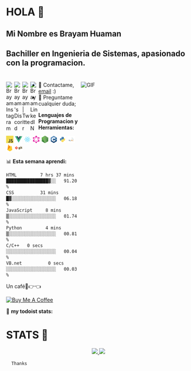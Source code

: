 # HOLA :notebook:
## Mi Nombre es Brayam Huaman
## Bachiller en Ingenieria de Sistemas, apasionado con la programacion.
#
<a href="https://www.instagram.com/brayamhuaman/">
  <img align="left" alt="Brayam Instagram" width="22px" src="https://raw.githubusercontent.com/hussainweb/hussainweb/main/icons/instagram.png" />
</a>
<a href="https://discord.gg/XTW52Kt">
  <img align="left" alt="Brayam's Discord" width="22px" src="https://raw.githubusercontent.com/peterthehan/peterthehan/master/assets/discord.svg" />
</a>
<a href="https://twitter.com/brayamhuaman">
  <img align="left" alt="Brayam | Twitter" width="22px" src="https://raw.githubusercontent.com/peterthehan/peterthehan/master/assets/twitter.svg" />
</a>
<a href="https://www.linkedin.com/in/brayamhuaman">
  <img align="left" alt="Brayam LinkedIN" width="22px" src="https://raw.githubusercontent.com/peterthehan/peterthehan/master/assets/linkedin.svg" />
</a>


 
 
  <img align="right" alt="GIF" src="https://qph.cf2.quoracdn.net/main-qimg-3bd139022dfbf3b91ec200318cc13148" width="300" height="420" />
  
- 💼 Contactame, [email](hpbrayam@gmail.com) :)
- 💬 Preguntame cualquier duda;

**Lenguajes de Programacion y Herramientas:**  

<code><img height="20" src="https://raw.githubusercontent.com/github/explore/80688e429a7d4ef2fca1e82350fe8e3517d3494d/topics/javascript/javascript.png"></code>
<code><img height="20" src="https://raw.githubusercontent.com/github/explore/80688e429a7d4ef2fca1e82350fe8e3517d3494d/topics/vue/vue.png"></code>
<code><img height="20" src="https://raw.githubusercontent.com/github/explore/80688e429a7d4ef2fca1e82350fe8e3517d3494d/topics/react/react.png"></code>
<code><img height="20" src="https://raw.githubusercontent.com/github/explore/5c058a388828bb5fde0bcafd4bc867b5bb3f26f3/topics/graphql/graphql.png"></code>
<code><img height="20" src="https://raw.githubusercontent.com/github/explore/80688e429a7d4ef2fca1e82350fe8e3517d3494d/topics/nodejs/nodejs.png"></code>
<code><img height="20" src="https://raw.githubusercontent.com/github/explore/80688e429a7d4ef2fca1e82350fe8e3517d3494d/topics/cpp/cpp.png"></code>
<code><img height="20" src="https://raw.githubusercontent.com/github/explore/80688e429a7d4ef2fca1e82350fe8e3517d3494d/topics/python/python.png"></code>
<code><img height="20" src="https://raw.githubusercontent.com/github/explore/80688e429a7d4ef2fca1e82350fe8e3517d3494d/topics/mysql/mysql.png"></code>
<code><img height="20" src="https://raw.githubusercontent.com/github/explore/80688e429a7d4ef2fca1e82350fe8e3517d3494d/topics/firebase/firebase.png"></code>
<code><img height="20" src="https://raw.githubusercontent.com/github/explore/80688e429a7d4ef2fca1e82350fe8e3517d3494d/topics/git/git.png"></code>

📊 **Esta semana aprendi:**
<!--START_SECTION:waka-->

```text
HTML         7 hrs 37 mins   ████████████████▓░░   91.20 %
CSS          31 mins         █▓░░░░░░░░░░░░░░░░░   06.18 %
JavaScript     8 mins          ▒░░░░░░░░░░░░░░░░░░   01.74 %
Python         4 mins          ▒░░░░░░░░░░░░░░░░░░   00.81 %
C/C++   0 secs          ░░░░░░░░░░░░░░░░░░░   00.04 %
VB.net          0 secs          ░░░░░░░░░░░░░░░░░░░   00.03 %
```
<!--END_SECTION:waka-->

Un café🥺👉👈

<a href="https://www.buymeacoffee.com/brayamhuaman" target="_blank"><img src="https://cdn.buymeacoffee.com/buttons/v2/default-red.png" alt="Buy Me A Coffee" width="150" ></a>

🚧 **my todoist stats:**
<!-- TODO-IST:START -->

<!-- TODO-IST:END -->


# STATS :floppy_disk:


<div align="center">
  <a href="https://github.com/brayamhuaman">
  <img height="180em" src="https://github-readme-stats.vercel.app/api?username=brayamhuaman&show_icons=true&theme=gotham&include_all_commits=true&count_private=true"/>
  <img height="180em" src="https://github-readme-stats.vercel.app/api/top-langs/?username=brayamhuaman&layout=compact&langs_count=7&theme=gotham"/>
</div>

```py
  Thanks
```
